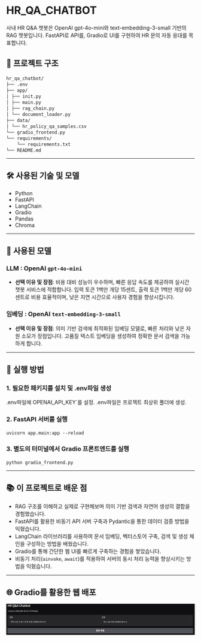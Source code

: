 # HR_QA_CHATBOT

사내 HR Q&A 챗봇은 OpenAI gpt-4o-mini와 text-embedding-3-small 기반의 RAG 챗봇입니다. FastAPI로 API를, Gradio로 UI를 구현하여 HR 문의 자동 응대를 목표합니다.

## 📁 프로젝트 구조
```
hr_qa_chatbot/
├── .env
├── app/
│ ├── init.py
│ ├── main.py
│ ├── rag_chain.py
│ └── document_loader.py
├── data/
│ └── hr_policy_qa_samples.csv
└── gradio_frontend.py
└── requirements/
    └── requirements.txt
└── README.md
```

---

## 🛠 사용된 기술 및 모델

- Python
- FastAPI
- LangChain
- Gradio
- Pandas
- Chroma

---

## 🤖 사용된 모델

### LLM : OpenAI `gpt-4o-mini`
- **선택 이유 및 장점**: 비용 대비 성능이 우수하며, 빠른 응답 속도를 제공하여 실시간 챗봇 서비스에 적합합니다. 입력 토큰 1백만 개당 15센트, 출력 토큰 1백만 개당 60센트로 비용 효율적이며, 낮은 지연 시간으로 사용자 경험을 향상시킵니다.
### 임베딩 : OpenAI `text-embedding-3-small`
- **선택 이유 및 장점**: 의미 기반 검색에 최적화된 임베딩 모델로, 빠른 처리와 낮은 자원 소모가 장점입니다. 고품질 텍스트 임베딩을 생성하여 정확한 문서 검색을 가능하게 합니다.

---

## 🚀 실행 방법
### 1. 필요한 패키지를 설치 및 .env파일 생성
.env파일에 OPENAI_API_KEY`를 설정. .env파일은 프로젝트 최상위 폴더에 생성.

### 2. FastAPI 서버를 실행
```
uvicorn app.main:app --reload
```
### 3. 별도의 터미널에서 Gradio 프론트엔드를 실행
```
python gradio_frontend.py
```

---

## 📚 이 프로젝트로 배운 점
- RAG 구조를 이해하고 실제로 구현해보며 의미 기반 검색과 자연어 생성의 결합을 경험했습니다.
- FastAPI를 활용한 비동기 API 서버 구축과 Pydantic을 통한 데이터 검증 방법을 익혔습니다.
- LangChain 라이브러리를 사용하여 문서 임베딩, 벡터스토어 구축, 검색 및 생성 체인을 구성하는 방법을 배웠습니다.
- Gradio를 통해 간단한 웹 UI를 빠르게 구축하는 경험을 쌓았습니다.
- 비동기 처리(`ainvoke`, `await`)를 적용하여 서버의 동시 처리 능력을 향상시키는 방법을 익혔습니다.

---

## 🌐 Gradio를 활용한 웹 배포
![Gradio Web App](hr_qa_chatbot_gradio_2.png)